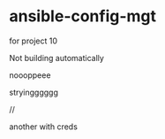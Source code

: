 # ansible-config-mgt

for project 10

Not building automatically

noooppeee

stryingggggg

//

another with creds

